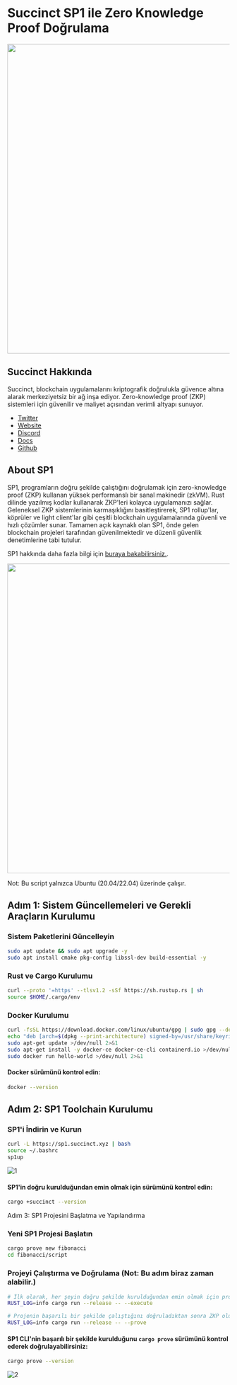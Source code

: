 # Succinct SP1 ile Zero Knowledge Proof Doğrulama

<img src="https://app.ashbyhq.com/api/images/org-theme-wordmark/b045220d-46fa-4dd2-9364-ea30bc7bb174/81de4234-5c9f-40cf-8566-4324fd3a42f4.png" width="700"/>

## Succinct Hakkında
Succinct, blockchain uygulamalarını kriptografik doğrulukla güvence altına alarak merkeziyetsiz bir ağ inşa ediyor. Zero-knowledge proof (ZKP) sistemleri için güvenilir ve maliyet açısından verimli altyapı sunuyor.
* [Twitter](https://x.com/SuccinctLabs)
* [Website](https://succinct.xyz/)
* [Discord](https://discord.gg/succinctlabs)
* [Docs](https://docs.succinct.xyz/)
* [Github](https://github.com/succinctlabs)

## About SP1
SP1, programların doğru şekilde çalıştığını doğrulamak için zero-knowledge proof (ZKP) kullanan yüksek performanslı bir sanal makinedir (zkVM). Rust dilinde yazılmış kodlar kullanarak ZKP'leri kolayca uygulamanızı sağlar. Geleneksel ZKP sistemlerinin karmaşıklığını basitleştirerek, SP1 rollup'lar, köprüler ve light client'lar gibi çeşitli blockchain uygulamalarında güvenli ve hızlı çözümler sunar. Tamamen açık kaynaklı olan SP1, önde gelen blockchain projeleri tarafından güvenilmektedir ve düzenli güvenlik denetimlerine tabi tutulur.

SP1 hakkında daha fazla bilgi için [buraya bakabilirsiniz.](https://docs.succinct.xyz/introduction.html).

<img src="https://docs.succinct.xyz/sp1.png" width="700"/>

Not: Bu script yalnızca Ubuntu (20.04/22.04) üzerinde çalışır.


## Adım 1: Sistem Güncellemeleri ve Gerekli Araçların Kurulumu

### Sistem Paketlerini Güncelleyin
```bash
sudo apt update && sudo apt upgrade -y
sudo apt install cmake pkg-config libssl-dev build-essential -y
```

### Rust ve Cargo Kurulumu
```bash
curl --proto '=https' --tlsv1.2 -sSf https://sh.rustup.rs | sh
source $HOME/.cargo/env
```

### Docker Kurulumu
```bash
curl -fsSL https://download.docker.com/linux/ubuntu/gpg | sudo gpg --dearmor -o /usr/share/keyrings/docker-archive-keyring.gpg
echo "deb [arch=$(dpkg --print-architecture) signed-by=/usr/share/keyrings/docker-archive-keyring.gpg] https://download.docker.com/linux/ubuntu $(lsb_release -cs) stable" | sudo tee /etc/apt/sources.list.d/docker.list > /dev/null
sudo apt-get update >/dev/null 2>&1
sudo apt-get install -y docker-ce docker-ce-cli containerd.io >/dev/null 2>&1
sudo docker run hello-world >/dev/null 2>&1
```
#### Docker sürümünü kontrol edin:
```bash
docker --version
```

## Adım 2: SP1 Toolchain Kurulumu

### SP1'i İndirin ve Kurun
```bash
curl -L https://sp1.succinct.xyz | bash
source ~/.bashrc
sp1up
```

![1](https://github.com/user-attachments/assets/394f0326-56a0-4b78-928d-da591125d72a)


#### SP1'in doğru kurulduğundan emin olmak için sürümünü kontrol edin:
```bash
cargo +succinct --version
```

Adım 3: SP1 Projesini Başlatma ve Yapılandırma

### Yeni SP1 Projesi Başlatın
```bash
cargo prove new fibonacci
cd fibonacci/script
```

### Projeyi Çalıştırma ve Doğrulama (Not: Bu adım biraz zaman alabilir.)
```bash
# İlk olarak, her şeyin doğru şekilde kurulduğundan emin olmak için projeyi proof oluşturmadan çalıştırın:
RUST_LOG=info cargo run --release -- --execute

# Projenin başarılı bir şekilde çalıştığını doğruladıktan sonra ZKP oluşturun ve doğrulayın:
RUST_LOG=info cargo run --release -- --prove
```

#### SP1 CLI'nin başarılı bir şekilde kurulduğunu `cargo prove` sürümünü kontrol ederek doğrulayabilirsiniz:
```bash
cargo prove --version
```
![2](https://github.com/user-attachments/assets/c5a7d96a-779d-4669-b768-8f46906469ef)
